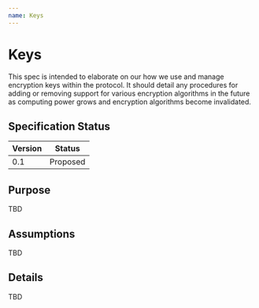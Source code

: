 ```yaml
---
name: Keys
---
```


# Keys

This spec is intended to elaborate on our how we use and manage encryption keys within the protocol.
It should detail any procedures for adding or removing support for various encryption algorithms in the future as computing power grows and encryption algorithms become invalidated.

## Specification Status

| Version | Status |
---------- | ---------
| 0.1     | Proposed |

## Purpose

TBD

## Assumptions

TBD

## Details

TBD
